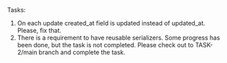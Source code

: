 Tasks:

1. On each update created_at field is updated instead of updated_at.
Please, fix that.
2. There is a requirement to have reusable serializers. Some progress has been done, but the task is not completed.
Please check out to TASK-2/main branch and complete the task.